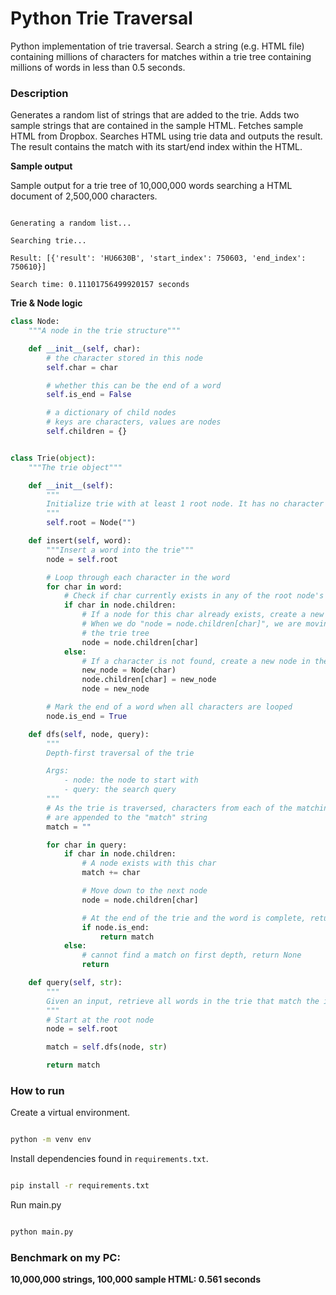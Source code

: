 # Python Trie Traversal

Python implementation of trie traversal. Search a string (e.g. HTML file) containing millions of characters for matches within a trie tree containing millions of words in less than 0.5 seconds.

### Description

Generates a random list of strings that are added to the trie. Adds two sample strings that are contained in the sample HTML. Fetches sample HTML from Dropbox. Searches HTML using trie data and outputs the result. The result contains the match with its start/end index within the HTML.

**Sample output**

Sample output for a trie tree of 10,000,000 words searching a HTML document of 2,500,000 characters.

```console

Generating a random list...

Searching trie...

Result: [{'result': 'HU6630B', 'start_index': 750603, 'end_index': 750610}]

Search time: 0.11101756499920157 seconds

```

**Trie & Node logic**

```python
class Node:
    """A node in the trie structure"""

    def __init__(self, char):
        # the character stored in this node
        self.char = char

        # whether this can be the end of a word
        self.is_end = False

        # a dictionary of child nodes
        # keys are characters, values are nodes
        self.children = {}


class Trie(object):
    """The trie object"""

    def __init__(self):
        """
        Initialize trie with at least 1 root node. It has no character
        """
        self.root = Node("")

    def insert(self, word):
        """Insert a word into the trie"""
        node = self.root

        # Loop through each character in the word
        for char in word:
            # Check if char currently exists in any of the root node's children
            if char in node.children:
                # If a node for this char already exists, create a new child.
                # When we do "node = node.children[char]", we are moving down
                # the trie tree
                node = node.children[char]
            else:
                # If a character is not found, create a new node in the trie
                new_node = Node(char)
                node.children[char] = new_node
                node = new_node

        # Mark the end of a word when all characters are looped
        node.is_end = True

    def dfs(self, node, query):
        """
        Depth-first traversal of the trie

        Args:
            - node: the node to start with
            - query: the search query
        """
        # As the trie is traversed, characters from each of the matching nodes
        # are appended to the "match" string
        match = ""

        for char in query:
            if char in node.children:
                # A node exists with this char
                match += char

                # Move down to the next node
                node = node.children[char]

                # At the end of the trie and the word is complete, return match
                if node.is_end:
                    return match
            else:
                # cannot find a match on first depth, return None
                return

    def query(self, str):
        """
        Given an input, retrieve all words in the trie that match the input
        """
        # Start at the root node
        node = self.root

        match = self.dfs(node, str)

        return match
```

### How to run

Create a virtual environment.

```sh

python -m venv env

```

Install dependencies found in `requirements.txt`.

```sh

pip install -r requirements.txt

```

Run main.py

```sh

python main.py

```

### Benchmark on my PC:

**10,000,000 strings, 100,000 sample HTML: 0.561 seconds**
